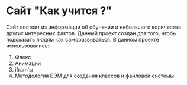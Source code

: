 # **Сайт "Как учится ?"**
Сайт состоит из информации об обучении и небольшого количества других интересных фактов.
Данный проект создан для того, чтобы подсказать людям как саморазвиваться.
В данном проекте использовались:
1. Флекс
2. Анимации
3. ifram'ы
4. Методология БЭМ для создания классов и файловой системы
